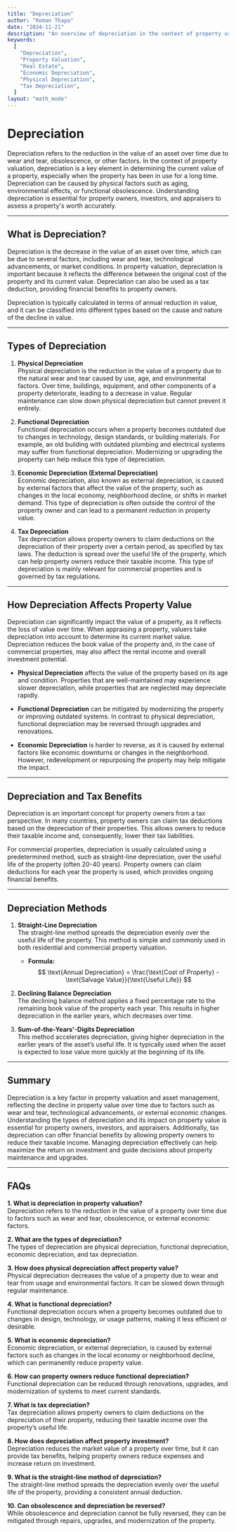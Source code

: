 ```yaml
---
title: "Depreciation"
author: "Roman Thapa"
date: "2024-11-21"
description: "An overview of depreciation in the context of property valuation, its types, and how it affects property value."
keywords:
  [
    "Depreciation",
    "Property Valuation",
    "Real Estate",
    "Economic Depreciation",
    "Physical Depreciation",
    "Tax Depreciation",
  ]
layout: "math_mode"
---
```


# Depreciation

Depreciation refers to the reduction in the value of an asset over time due to wear and tear, obsolescence, or other factors. In the context of property valuation, depreciation is a key element in determining the current value of a property, especially when the property has been in use for a long time. Depreciation can be caused by physical factors such as aging, environmental effects, or functional obsolescence. Understanding depreciation is essential for property owners, investors, and appraisers to assess a property's worth accurately.

---

## What is Depreciation?

Depreciation is the decrease in the value of an asset over time, which can be due to several factors, including wear and tear, technological advancements, or market conditions. In property valuation, depreciation is important because it reflects the difference between the original cost of the property and its current value. Depreciation can also be used as a tax deduction, providing financial benefits to property owners.

Depreciation is typically calculated in terms of annual reduction in value, and it can be classified into different types based on the cause and nature of the decline in value.

---

## Types of Depreciation

1. **Physical Depreciation**  
   Physical depreciation is the reduction in the value of a property due to the natural wear and tear caused by use, age, and environmental factors. Over time, buildings, equipment, and other components of a property deteriorate, leading to a decrease in value. Regular maintenance can slow down physical depreciation but cannot prevent it entirely.

2. **Functional Depreciation**  
   Functional depreciation occurs when a property becomes outdated due to changes in technology, design standards, or building materials. For example, an old building with outdated plumbing and electrical systems may suffer from functional depreciation. Modernizing or upgrading the property can help reduce this type of depreciation.

3. **Economic Depreciation (External Depreciation)**  
   Economic depreciation, also known as external depreciation, is caused by external factors that affect the value of the property, such as changes in the local economy, neighborhood decline, or shifts in market demand. This type of depreciation is often outside the control of the property owner and can lead to a permanent reduction in property value.

4. **Tax Depreciation**  
   Tax depreciation allows property owners to claim deductions on the depreciation of their property over a certain period, as specified by tax laws. The deduction is spread over the useful life of the property, which can help property owners reduce their taxable income. This type of depreciation is mainly relevant for commercial properties and is governed by tax regulations.

---

## How Depreciation Affects Property Value

Depreciation can significantly impact the value of a property, as it reflects the loss of value over time. When appraising a property, valuers take depreciation into account to determine its current market value. Depreciation reduces the book value of the property and, in the case of commercial properties, may also affect the rental income and overall investment potential.

- **Physical Depreciation** affects the value of the property based on its age and condition. Properties that are well-maintained may experience slower depreciation, while properties that are neglected may depreciate rapidly.
- **Functional Depreciation** can be mitigated by modernizing the property or improving outdated systems. In contrast to physical depreciation, functional depreciation may be reversed through upgrades and renovations.

- **Economic Depreciation** is harder to reverse, as it is caused by external factors like economic downturns or changes in the neighborhood. However, redevelopment or repurposing the property may help mitigate the impact.

---

## Depreciation and Tax Benefits

Depreciation is an important concept for property owners from a tax perspective. In many countries, property owners can claim tax deductions based on the depreciation of their properties. This allows owners to reduce their taxable income and, consequently, lower their tax liabilities.

For commercial properties, depreciation is usually calculated using a predetermined method, such as straight-line depreciation, over the useful life of the property (often 20-40 years). Property owners can claim deductions for each year the property is used, which provides ongoing financial benefits.

---

## Depreciation Methods

1. **Straight-Line Depreciation**  
   The straight-line method spreads the depreciation evenly over the useful life of the property. This method is simple and commonly used in both residential and commercial property valuation.

   - **Formula:**  
     $$ \text{Annual Depreciation} = \frac{\text{Cost of Property} - \text{Salvage Value}}{\text{Useful Life}} $$

2. **Declining Balance Depreciation**  
   The declining balance method applies a fixed percentage rate to the remaining book value of the property each year. This results in higher depreciation in the earlier years, which decreases over time.

3. **Sum-of-the-Years'-Digits Depreciation**  
   This method accelerates depreciation, giving higher depreciation in the earlier years of the asset’s useful life. It is typically used when the asset is expected to lose value more quickly at the beginning of its life.

---

## Summary

Depreciation is a key factor in property valuation and asset management, reflecting the decline in property value over time due to factors such as wear and tear, technological advancements, or external economic changes. Understanding the types of depreciation and its impact on property value is essential for property owners, investors, and appraisers. Additionally, tax depreciation can offer financial benefits by allowing property owners to reduce their taxable income. Managing depreciation effectively can help maximize the return on investment and guide decisions about property maintenance and upgrades.

---

## FAQs

**1. What is depreciation in property valuation?**  
 Depreciation refers to the reduction in the value of a property over time due to factors such as wear and tear, obsolescence, or external economic factors.

**2. What are the types of depreciation?**  
 The types of depreciation are physical depreciation, functional depreciation, economic depreciation, and tax depreciation.

**3. How does physical depreciation affect property value?**  
 Physical depreciation decreases the value of a property due to wear and tear from usage and environmental factors. It can be slowed down through regular maintenance.

**4. What is functional depreciation?**  
 Functional depreciation occurs when a property becomes outdated due to changes in design, technology, or usage patterns, making it less efficient or desirable.

**5. What is economic depreciation?**  
 Economic depreciation, or external depreciation, is caused by external factors such as changes in the local economy or neighborhood decline, which can permanently reduce property value.

**6. How can property owners reduce functional depreciation?**  
 Functional depreciation can be reduced through renovations, upgrades, and modernization of systems to meet current standards.

**7. What is tax depreciation?**  
 Tax depreciation allows property owners to claim deductions on the depreciation of their property, reducing their taxable income over the property’s useful life.

**8. How does depreciation affect property investment?**  
 Depreciation reduces the market value of a property over time, but it can provide tax benefits, helping property owners reduce expenses and increase return on investment.

**9. What is the straight-line method of depreciation?**  
 The straight-line method spreads the depreciation evenly over the useful life of the property, providing a consistent annual deduction.

**10. Can obsolescence and depreciation be reversed?**  
 While obsolescence and depreciation cannot be fully reversed, they can be mitigated through repairs, upgrades, and modernization of the property.

